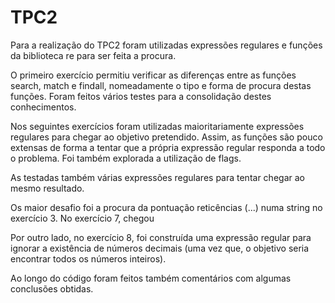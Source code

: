 # TPC2

Para a realização do TPC2 foram utilizadas expressões regulares e funções da biblioteca re para ser feita a procura.

O primeiro exercício permitiu verificar as diferenças entre as funções search, match e findall, nomeadamente o tipo e forma de procura  destas funções. Foram feitos vários testes para a consolidação destes conhecimentos.

Nos seguintes exercícios foram utilizadas maioritariamente expressões regulares para chegar ao objetivo pretendido. Assim, as funções são pouco extensas de forma a tentar que a própria expressão regular responda a todo o problema. Foi também explorada a utilização de flags.

As testadas também várias expressões regulares para tentar chegar ao mesmo resultado.

Os maior desafio foi a procura da pontuação reticências (...) numa string no exercício 3. No exercício 7,  chegou 

Por outro lado, no exercício 8, foi construída uma expressão regular para ignorar a existência de números decimais (uma vez que, o objetivo seria encontrar todos os números inteiros). 

Ao longo do código foram feitos também comentários com algumas conclusões obtidas.